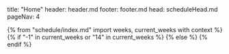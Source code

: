 <frontmatter>
title: "Home"
header: header.md
footer: footer.md
head: scheduleHead.md
pageNav: 4
</frontmatter>

{% from "schedule/index.md" import weeks, current_weeks with context %}
{% if "-1" in current_weeks or "14" in current_weeks %}
<include src="admin/index.md" />
{% else %}
<include src="schedule/index.md" />
{% endif %}
